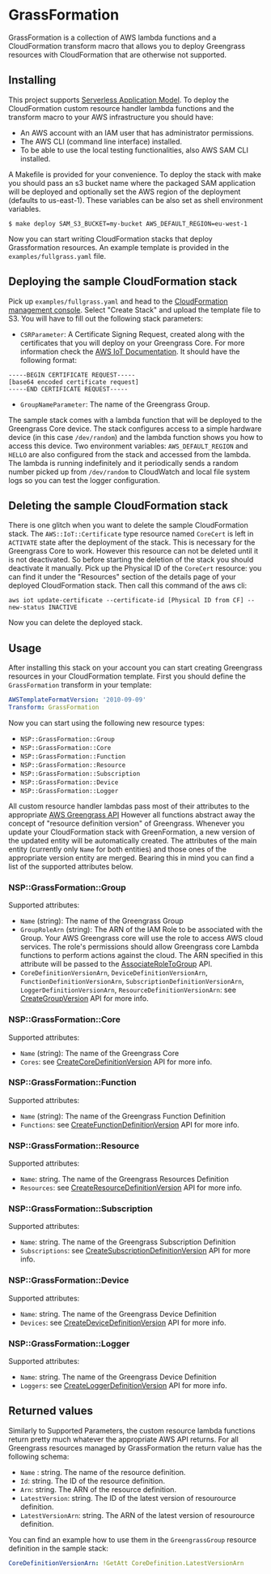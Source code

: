 # GrassFormation

GrassFormation is a collection of AWS lambda functions and a CloudFormation transform macro that allows you to deploy Greengrass resources with CloudFormation that are otherwise not supported.

## Installing

This project supports [Serverless Application Model](https://github.com/awslabs/serverless-application-model). To deploy the CloudFormation custom resource handler lambda functions and the transform macro to your AWS infrastructure you should have:
 - An AWS account with an IAM user that has administrator permissions.
 - The AWS CLI (command line interface) installed.
 - To be able to use the local testing functionalities, also AWS SAM CLI installed.

A Makefile is provided for your convenience. To deploy the stack with make you should pass an s3 bucket name where the packaged SAM application will be deployed and optionally set the AWS region of the deployment (defaults to us-east-1). These variables can be also set as shell environment variables.

```
$ make deploy SAM_S3_BUCKET=my-bucket AWS_DEFAULT_REGION=eu-west-1
```

Now you can start writing CloudFormation stacks that deploy Grassformation resources. An example template is provided in the `examples/fullgrass.yaml` file.

## Deploying the sample CloudFormation stack

Pick up `examples/fullgrass.yaml` and head to the [CloudFormation management console](https://console.aws.amazon.com/cloudformation/home). Select "Create Stack" and upload the template file to S3. You will have to fill out the following stack parameters:

 - `CSRParameter`: A Certificate Signing Request, created along with the certificates that you will deploy on your Greengrass Core. For more information check the [AWS IoT Documentation](https://docs.aws.amazon.com/iot/latest/apireference/API_CreateCertificateFromCsr.html). It should have the following format:

```
-----BEGIN CERTIFICATE REQUEST-----
[base64 encoded certificate request]
-----END CERTIFICATE REQUEST-----
```

 - `GroupNameParameter`: The name of the Greengrass Group.

The sample stack comes with a lambda function that will be deployed to the Greengrass Core device. The stack configures access to a simple hardware device (in this case `/dev/random`) and the lambda function shows you how to access this device. Two environment variables: `AWS_DEFAULT_REGION` and `HELLO` are also configured from the stack and accessed from the lambda. The lambda is running indefinitely and it periodically sends a random number picked up from `/dev/random` to CloudWatch and local file system logs so you can test the logger configuration.

## Deleting the sample CloudFormation stack

There is one glitch when you want to delete the sample CloudFormation stack. The `AWS::IoT::Certificate` type resource named `CoreCert` is left in `ACTIVATE` state after the deployment of the stack. This is necessary for the Greengrass Core to work. However this resource can not be deleted until it is not deactivated. So before starting the deletion of the stack you should deactivate it manually. Pick up the Physical ID of the `CoreCert` resource: you can find it under the "Resources" section of the details page of your deployed CloudFormation stack. Then call this command of the aws cli:

```shell
aws iot update-certificate --certificate-id [Physical ID from CF] --new-status INACTIVE
```

Now you can delete the deployed stack.

## Usage

After installing this stack on your account you can start creating Greengrass resources in your CloudFormation template. First you should define the `GrassFormation` transform in your template:

```yaml
AWSTemplateFormatVersion: '2010-09-09'
Transform: GrassFormation
```

Now you can start using the following new resource types:

 - `NSP::GrassFormation::Group`
 - `NSP::GrassFormation::Core`
 - `NSP::GrassFormation::Function`
 - `NSP::GrassFormation::Resource`
 - `NSP::GrassFormation::Subscription`
 - `NSP::GrassFormation::Device`
 - `NSP::GrassFormation::Logger`

All custom resource handler lambdas pass most of their attributes to the appropriate [AWS Greengrass API](https://docs.aws.amazon.com/greengrass/latest/apireference/api-actions.html) However all functions abstract away the concept of "resource definition version" of Greengrass. Whenever you update your CloudFormation stack with GreenFormation, a new version of the updated entity will be automatically created. The attributes of the main entity (currently only `Name` for both entities) and those ones of the appropriate version entity are merged. Bearing this in mind you can find a list of the supported attributes below.

### NSP::GrassFormation::Group

Supported attributes:
 - `Name` (string): The name of the Greengrass Group
 - `GroupRoleArn` (string): The ARN of the IAM Role to be associated with the Group. Your AWS Greengrass core will use the role to access AWS cloud services. The role's permissions should allow Greengrass core Lambda functions to perform actions against the cloud. The ARN specified in this attribute will be passed to the [AssociateRoleToGroup](https://docs.aws.amazon.com/greengrass/latest/apireference/associateroletogroup-put.html) API.
 - `CoreDefinitionVersionArn`, `DeviceDefinitionVersionArn`, `FunctionDefinitionVersionArn`, `SubscriptionDefinitionVersionArn`, `LoggerDefinitionVersionArn`, `ResourceDefinitionVersionArn`: see [CreateGroupVersion](https://docs.aws.amazon.com/greengrass/latest/apireference/creategroupversion-post.html) API for more info.

### NSP::GrassFormation::Core

Supported attributes:
 - `Name` (string): The name of the Greengrass Core
 - `Cores`: see [CreateCoreDefinitionVersion](https://docs.aws.amazon.com/greengrass/latest/apireference/createcoredefinitionversion-post.html) API for more info.

### NSP::GrassFormation::Function

Supported attributes:
 - `Name` (string): The name of the Greengrass Function Definition
 - `Functions`: see [CreateFunctionDefinitionVersion](https://docs.aws.amazon.com/greengrass/latest/apireference/createfunctiondefinitionversion-post.html) API for more info.

### NSP::GrassFormation::Resource

Supported attributes:
 - `Name`: string. The name of the Greengrass Resources Definition
 - `Resources`: see [CreateResourceDefinitionVersion](https://docs.aws.amazon.com/greengrass/latest/apireference/createresourcedefinitionversion-post.html) API for more info.

### NSP::GrassFormation::Subscription

Supported attributes:
 - `Name`: string. The name of the Greengrass Subscription Definition
 - `Subscriptions`: see [CreateSubscriptionDefinitionVersion](https://docs.aws.amazon.com/greengrass/latest/apireference/createsubscriptiondefinitionversion-post.html) API for more info.

### NSP::GrassFormation::Device

Supported attributes:
 - `Name`: string. The name of the Greengrass Device Definition
 - `Devices`: see [CreateDeviceDefinitionVersion](https://docs.aws.amazon.com/greengrass/latest/apireference/createdevicedefinitionversion-post.html) API for more info.

### NSP::GrassFormation::Logger

Supported attributes:
 - `Name`: string. The name of the Greengrass Device Definition
 - `Loggers`: see [CreateLoggerDefinitionVersion](https://docs.aws.amazon.com/greengrass/latest/apireference/createloggerdefinitionversion-post.html) API for more info.

## Returned values

Similarly to Supported Parameters, the custom resource lambda functions return pretty much whatever the appropriate AWS API returns. For all Greengrass resources managed by GrassFormation the return value has the following schema:

 - `Name` : string. The name of the resource definition.
 - `Id`: string. The ID of the resource definition.
 - `Arn`: string. The ARN of the resource definition.
 - `LatestVersion`: string. The ID of the latest version of resourource definition.
 - `LatestVersionArn`: string. The ARN of the latest version of resourource definition.

You can find an example how to use them in the `GreengrassGroup` resource definition in the sample stack:

```yaml
CoreDefinitionVersionArn: !GetAtt CoreDefinition.LatestVersionArn
```
